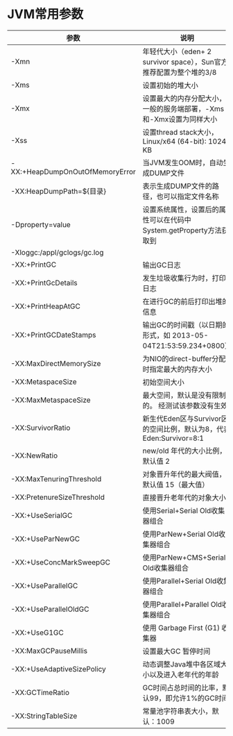 # JVM常用参数

| 参数 | 说明 | 
| ---- | ---- | 
| -Xmn | 年轻代大小（eden+ 2 survivor space），Sun官方推荐配置为整个堆的3/8 |
| -Xms | 设置初始的堆大小 | 
| -Xmx | 设置最大的内存分配大小，一般的服务端部署，-Xms和-Xmx设置为同样大小 | 
| -Xss | 设置thread stack大小，Linux/x64 (64-bit): 1024 KB | 
| -XX:+HeapDumpOnOutOfMemoryError | 当JVM发生OOM时，自动生成DUMP文件 | 
| -XX:HeapDumpPath=${目录} | 表示生成DUMP文件的路径，也可以指定文件名称 | 
| -Dproperty=value | 设置系统属性，设置后的属性可以在代码中System.getProperty方法获取到 | 
| -Xloggc:/appl/gclogs/gc.log | | 
| -XX:+PrintGC | 输出GC日志 |
| -XX:+PrintGcDetails | 发生垃圾收集行为时，打印日志 |
| -XX:+PrintHeapAtGC | 在进行GC的前后打印出堆的信息 | 
| -XX:+PrintGCDateStamps | 输出GC的时间戳（以日期的形式，如 2013-05-04T21:53:59.234+0800）| 
| -XX:MaxDirectMemorySize | 为NIO的direct-buffer分配时指定最大的内存大小| 
| -XX:MetaspaceSize | 初始空间大小 | 
| -XX:MaxMetaspaceSize | 最大空间，默认是没有限制的。 经测试该参数没有生效 |
| -XX:SurvivorRatio | 新生代Eden区与Survivor区的空间比例，默认为8，代表 Eden:Survivor=8:1 |
| -XX:NewRatio | new/old 年代的大小比例，默认值 2 |
| -XX:MaxTenuringThreshold | 对象晋升年代的最大阀值，默认值 15（最大值） |
| -XX:PretenureSizeThreshold | 直接晋升老年代的对象大小 |
| -XX:+UseSerialGC | 使用Serial+Serial Old收集器组合 | 
| -XX:+UseParNewGC | 使用ParNew+Serial Old收集器组合 |
| -XX:+UseConcMarkSweepGC | 使用ParNew+CMS+Serial Old收集器组合 | 
| -XX:+UseParallelGC | 使用Parallel+Serial Old收集器组合 | 
| -XX:+UseParallelOldGC | 使用Parallel+Parallel Old收集器组合 | 
| -XX:+UseG1GC | 使用 Garbage First (G1) 收集器 |
| -XX:MaxGCPauseMillis | 设置最大GC 暂停时间 | 
| -XX:+UseAdaptiveSizePolicy | 动态调整Java堆中各区域大小以及进入老年代的年龄 | 
| -XX:GCTimeRatio | GC时间占总时间的比率，默认99，即允许1%的GC时间 |
| -XX:StringTableSize | 常量池字符串表大小，默认：1009 |


